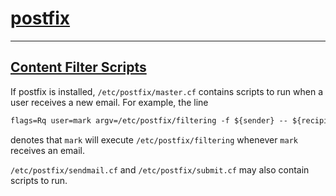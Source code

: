 # [postfix](https://www.google.com/search?client=firefox-b-e&q=postfix)

---

## [Content Filter Scripts](https://book.hacktricks.xyz/pentesting/pentesting-smtp#postfix)

If postfix is installed, `/etc/postfix/master.cf` contains scripts to run when a user receives a new email. For example, the line

```txt
flags=Rq user=mark argv=/etc/postfix/filtering -f ${sender} -- ${recipient}`
```

denotes that `mark` will execute `/etc/postfix/filtering` whenever `mark` receives an email.

`/etc/postfix/sendmail.cf` and `/etc/postfix/submit.cf` may also contain scripts to run.
